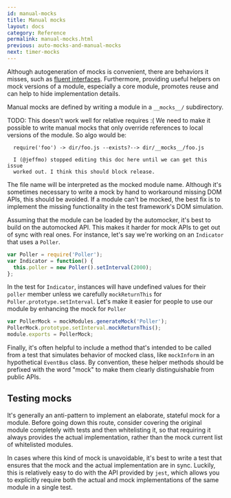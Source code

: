 ```yaml
---
id: manual-mocks
title: Manual mocks
layout: docs
category: Reference
permalink: manual-mocks.html
previous: auto-mocks-and-manual-mocks
next: timer-mocks
---
```


Although autogeneration of mocks is convenient, there are behaviors it misses, 
such as [fluent interfaces](http://martinfowler.com/bliki/FluentInterface.html).
Furthermore, providing useful helpers on mock versions of a module, especially a
core module, promotes reuse and can help to hide implementation details.

Manual mocks are defined by writing a module in a `__mocks__/` subdirectory. 

TODO: This doesn't work well for relative requires :( We need to make it
      possible to write manual mocks that only override references to local
      versions of the module. So algo would be:
      
      require('foo') -> dir/foo.js --exists?--> dir/__mocks__/foo.js

      I (@jeffmo) stopped editing this doc here until we can get this issue
      worked out. I think this should block release.

The file name will be interpreted as the mocked module name. Although it's 
sometimes necessary to write a mock by hand to workaround missing DOM APIs, this should be avoided. If a module can't be mocked, the best fix is to implement the missing functionality in the test framework's DOM simulation.

Assuming that the module can be loaded by the automocker, it's best to build on the automocked API. This makes it harder for mock APIs to get out of sync with real ones. For instance, let's say we're working on an `Indicator` that uses a `Poller`.

```javascript
var Poller = require('Poller');
var Indicator = function() {
  this.poller = new Poller().setInterval(2000);
};
```

In the test for `Indicator`, instances will have undefined values for their `poller` member unless we carefully `mockReturnThis` for `Poller.prototype.setInterval`. Let's make it easier for people to use our module by enhancing the mock for `Poller`

```javascript
var PollerMock = mockModules.generateMock('Poller');
PollerMock.prototype.setInterval.mockReturnThis();
module.exports = PollerMock;
```

Finally, it's often helpful to include a method that's intended to be called from a test that simulates behavior of mocked class, like `mockInform` in an hypothetical `EventBus` class. By convention, these helper methods should be prefixed with the word "mock" to make them clearly distinguishable from public APIs.

Testing mocks
-------------

It's generally an anti-pattern to implement an elaborate, stateful mock for a module. Before going down this route, consider covering the original module completely with tests and then whitelisting it, so that requiring it always provides the actual implementation, rather than the mock current list of whitelisted modules.

In cases where this kind of mock is unavoidable, it's best to write a test that
ensures that the mock and the actual implementation are in sync. Luckily, this
is relatively easy to do with the API provided by `jest`, which allows you to explicitly require both the actual and mock implementations of the same module in a single test.
